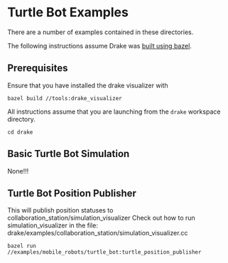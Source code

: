 Turtle Bot Examples
==========================

There are a number of examples contained in these directories.

The following instructions assume Drake was
[built using bazel](https://drake.mit.edu/bazel.html?highlight=bazel).

Prerequisites
-------------

Ensure that you have installed the drake visualizer with
```
bazel build //tools:drake_visualizer
```

All instructions assume that you are launching from the `drake`
workspace directory.
```
cd drake
```


Basic Turtle Bot Simulation
---------------------
None!!!

Turtle Bot Position Publisher
---------------------

This will publish position statuses to collaboration_station/simulation_visualizer
Check out how to run simulation_visualizer in the file: 
  drake/examples/collaboration_station/simulation_visualizer.cc

```
bazel run //examples/mobile_robots/turtle_bot:turtle_position_publisher
```


